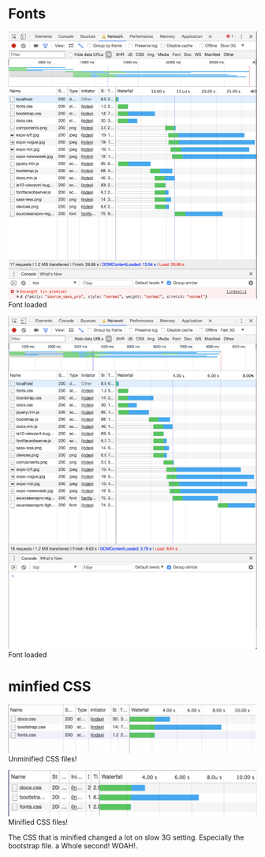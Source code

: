# Fonts

![font on slow](font-on-slow.png)
Font loaded

![font on fast](font-on-fast.png)
Font loaded

# minfied CSS

![Unminified CSS](image_2018-03-13_17-32-15.png)
Unminified CSS files!


![Minified CSS](minified.png)
Minified CSS files!

The CSS that is minified changed a lot on slow 3G setting. Especially the bootstrap file. a Whole second! WOAH!.

# 
